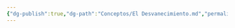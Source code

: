 ```yaml
---
{"dg-publish":true,"dg-path":"Conceptos/El Desvanecimiento.md","permalink":"/conceptos/el-desvanecimiento/","dgPassFrontmatter":true}
---
```


